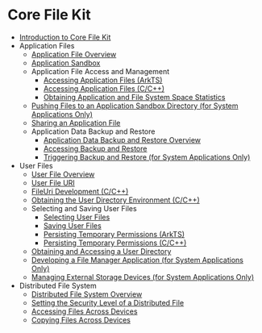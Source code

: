 # Core File Kit<!--core-file-kit-->

<!--Kit: Core File Kit-->
<!--Subsystem: FileManagement-->
<!--Owner: @wangke25-->
<!--Designer: @bubble_mao; @gzhuangzhuang; @gsl_1234-->
<!--Tester: @liuhonggang123-->
<!--Adviser: @foryourself-->

- [Introduction to Core File Kit](core-file-kit-intro.md)
- Application Files<!--app-file-->
  - [Application File Overview](app-file-overview.md)
  - [Application Sandbox](app-sandbox-directory.md)
  - Application File Access and Management<!--app-file-access-management-->
    - [Accessing Application Files (ArkTS)](app-file-access.md)
    - [Accessing Application Files (C/C++)](native-fileio-guidelines.md)
    - [Obtaining Application and File System Space Statistics](app-fs-space-statistics.md)
  <!--Del-->
  - [Pushing Files to an Application Sandbox Directory (for System Applications Only)](send-file-to-app-sandbox-sys.md)
  <!--DelEnd-->
  - [Sharing an Application File](share-app-file.md)
  - Application Data Backup and Restore<!--app-file-backup-restore-->
    - [Application Data Backup and Restore Overview](app-file-backup-overview.md)
    - [Accessing Backup and Restore](app-file-backup-extension.md)
    <!--Del-->
    - [Triggering Backup and Restore (for System Applications Only)](app-file-backup-sys.md)
    <!--DelEnd-->
- User Files<!--user-files-->
  - [User File Overview](user-file-overview.md)
  - [User File URI](user-file-uri-intro.md)
  - [FileUri Development (C/C++)](native-fileuri-guidelines.md)
  - [Obtaining the User Directory Environment (C/C++)](native-environment-guidelines.md)
  - Selecting and Saving User Files<!--select-save-user-file-->
    - [Selecting User Files](select-user-file.md)
    - [Saving User Files](save-user-file.md)
    - [Persisting Temporary Permissions (ArkTS)](file-persistPermission.md)
    - [Persisting Temporary Permissions (C/C++)](native-fileshare-guidelines.md)
  - [Obtaining and Accessing a User Directory](request-dir-permission.md)
  <!--Del-->
  - [Developing a File Manager Application (for System Applications Only)](dev-user-file-manager-sys.md)
  - [Managing External Storage Devices (for System Applications Only)](manage-external-storage-sys.md)
  <!--DelEnd-->
- Distributed File System<!--distributed-fs-->
  - [Distributed File System Overview](distributed-fs-overview.md)
  - [Setting the Security Level of a Distributed File](set-security-label.md)
  - [Accessing Files Across Devices](file-access-across-devices.md)
  - [Copying Files Across Devices](file-copy-across-devices.md)
